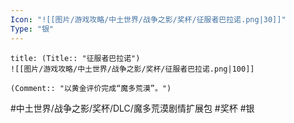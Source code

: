 ```yaml
---
Icon: "![[图片/游戏攻略/中土世界/战争之影/奖杯/征服者巴拉诺.png|30]]"
Type: "银"
---
```

```ad-common-silver-trophy
title: (Title:: "征服者巴拉诺")
![[图片/游戏攻略/中土世界/战争之影/奖杯/征服者巴拉诺.png|100]]

(Comment:: "以黄金评价完成“魔多荒漠”。")
```

#中土世界/战争之影/奖杯/DLC/魔多荒漠剧情扩展包 #奖杯 #银
